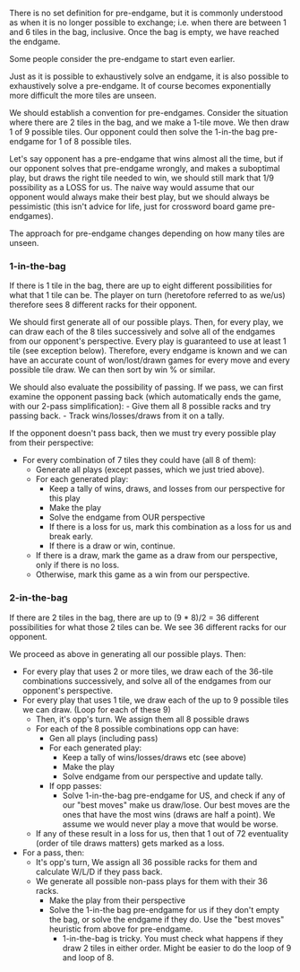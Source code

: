 There is no set definition for pre-endgame, but it is commonly understood as when it is no longer possible to exchange; i.e. when there are between 1 and 6 tiles in the bag, inclusive. Once the bag is empty, we have reached the endgame.

Some people consider the pre-endgame to start even earlier.

Just as it is possible to exhaustively solve an endgame, it is also possible to exhaustively solve a pre-endgame. It of course becomes exponentially more difficult the more tiles are unseen.

We should establish a convention for pre-endgames. Consider the situation where there are 2 tiles in the bag, and we make a 1-tile move. We then draw 1 of 9 possible tiles. Our opponent could then solve the 1-in-the bag pre-endgame for 1 of 8 possible tiles.

Let's say opponent has a pre-endgame that wins almost all the time, but if our opponent solves that pre-endgame wrongly, and makes a suboptimal play, but draws the right tile needed to win, we should still mark that 1/9 possibility as a LOSS for us. The naive way would assume that our opponent would always make their best play, but we should always be pessimistic (this isn't advice for life, just for crossword board game pre-endgames).

The approach for pre-endgame changes depending on how many tiles are unseen.

### 1-in-the-bag

If there is 1 tile in the bag, there are up to eight different possibilities for what that 1 tile can be. The player on turn (heretofore referred to as we/us) therefore sees 8 different racks for their opponent.

We should first generate all of our possible plays. Then, for every play, we can draw each of the 8 tiles successively and solve all of the endgames from our opponent's perspective. Every play is guaranteed to use at least 1 tile (see exception below). Therefore, every endgame is known and we can have an accurate count of won/lost/drawn games for every move and every possible tile draw. We can then sort by win % or similar.

We should also evaluate the possibility of passing. If we pass, we can first examine the opponent passing back (which automatically ends the game, with our 2-pass simplification):
    - Give them all 8 possible racks and try passing back.
    - Track wins/losses/draws from it on a tally.

If the opponent doesn't pass back, then we must try every possible play from their perspective:

- For every combination of 7 tiles they could have (all 8 of them):
    - Generate all plays (except passes, which we just tried above).
    - For each generated play:
        - Keep a tally of wins, draws, and losses from our perspective for this play
        - Make the play
        - Solve the endgame from OUR perspective
        - If there is a loss for us, mark this combination as a loss for us and break early.
        - If there is a draw or win, continue.
    - If there is a draw, mark the game as a draw from our perspective, only if there is no loss.
    - Otherwise, mark this game as a win from our perspective.

### 2-in-the-bag

If there are 2 tiles in the bag, there are up to (9 * 8)/2 = 36 different possibilities for what those 2 tiles can be. We see 36 different racks for our opponent.

We proceed as above in generating all our possible plays. Then:

- For every play that uses 2 or more tiles, we draw each of the 36-tile combinations successively, and solve all of the endgames from our opponent's perspective.
- For every play that uses 1 tile, we draw each of the up to 9 possible tiles we can draw. (Loop for each of these 9)
    - Then, it's opp's turn. We assign them all 8 possible draws
    - For each of the 8 possible combinations opp can have:
        - Gen all plays (including pass)
        - For each generated play:
            - Keep a tally of wins/losses/draws etc (see above)
            - Make the play
            - Solve endgame from our perspective and update tally.
        - If opp passes:
            - Solve 1-in-the-bag pre-endgame for US, and check if any of our "best moves" make us draw/lose. Our best moves are the ones that have the most wins (draws are half a point). We assume we would never play a move that would be worse.
    - If any of these result in a loss for us, then that 1 out of 72 eventuality (order of tile draws matters) gets marked as a loss.
- For a pass, then:
    - It's opp's turn, We assign all 36 possible racks for them and calculate W/L/D if they pass back.
    - We generate all possible non-pass plays for them with their 36 racks.
        - Make the play from their perspective
        - Solve the 1-in-the bag pre-endgame for us if they don't empty the bag, or solve the endgame if they do. Use the "best moves" heuristic from above for pre-endgame.
            - 1-in-the-bag is tricky. You must check what happens if they draw 2 tiles in either order. Might be easier to do the loop of 9 and loop of 8.
